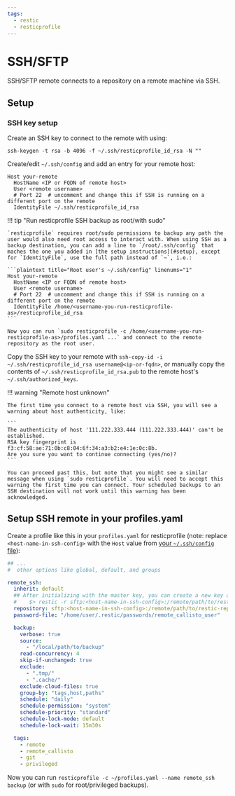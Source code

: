 ```yaml
---
tags:
  - restic
  - resticprofile
---
```


# SSH/SFTP

SSH/SFTP remote connects to a repository on a remote machine via SSH.

## Setup

### SSH key setup

Create an SSH key to connect to the remote with using:

```shell title="Create SSH keypair"
ssh-keygen -t rsa -b 4096 -f ~/.ssh/resticprofile_id_rsa -N ""
```

Create/edit `~/.ssh/config` and add an entry for your remote host:

```plaintext title="SSH config file" linenums="1"
Host your-remote
  HostName <IP or FQDN of remote host>
  User <remote username>
  # Port 22  # uncomment and change this if SSH is running on a different port on the remote
  IdentityFile ~/.ssh/resticprofile_id_rsa

```

!!! tip "Run resticprofile SSH backup as root/with sudo"

    `resticprofile` requires root/sudo permissions to backup any path the user would also need root access to interact with. When using SSH as a backup destination, you can add a line to `/root/.ssh/config` that maches the one you added in [the setup instructions](#setup), except for `IdentityFile`, use the full path instead of `~`, i.e.:

    ```plaintext title="Root user's ~/.ssh/config" linenums="1"
    Host your-remote
      HostName <IP or FQDN of remote host>
      User <remote username>
      # Port 22  # uncomment and change this if SSH is running on a different port on the remote
      IdentityFile /home/<username-you-run-resticprofile-as>/resticprofile_id_rsa
    ```

    Now you can run `sudo resticprofile -c /home/<username-you-run-resticprofile-as>/profiles.yaml ...` and connect to the remote repository as the root user.

Copy the SSH key to your remote with `ssh-copy-id -i ~/.ssh/resticprofile_id_rsa username@<ip-or-fqdn>`, or manually copy the contents of `~/.ssh/resticprofile_id_rsa.pub` to the remote host's `~/.ssh/authorized_keys`.

!!! warning "Remote host unknown"

    The first time you connect to a remote host via SSH, you will see a warning about host authenticity, like:

    ```
    The authenticity of host '111.222.333.444 (111.222.333.444)' can't be established.
    RSA key fingerprint is f3:cf:58:ae:71:0b:c8:04:6f:34:a3:b2:e4:1e:0c:8b.
    Are you sure you want to continue connecting (yes/no)? 
    ```

    You can proceed past this, but note that you might see a similar message when using `sudo resticprofile`. You will need to accept this warning the first time you can connect. Your scheduled backups to an SSH destination will not work until this warning has been acknowledged.

## Setup SSH remote in your profiles.yaml

Create a profile like this in your `profiles.yaml` for resticprofile (note: replace `<host-name-in-ssh-config>` with the `Host` value from [your `~/.ssh/config` file](#ssh-key-setup)):

```yaml title="SSH/SFTP remote for resticprofile" linenums="1"
## ...
#  other options like global, default, and groups

remote_ssh:
  inherit: default
  ## After initializing with the master key, you can create a new key and switch to it with:
  #    $> restic -r sftp:<host-name-in-ssh-config>:/remote/path/to/restic-repo key add
  repository: sftp:<host-name-in-ssh-config>:/remote/path/to/restic-repo
  password-file: "/home/user/.restic/passwords/remote_callisto_user"

  backup:
    verbose: true
    source:
      - "/local/path/to/backup"
    read-concurrency: 4
    skip-if-unchanged: true
    exclude:
      - ".tmp/"
      - ".cache/"
    exclude-cloud-files: true
    group-by: "tags,host,paths"
    schedule: "daily"
    schedule-permission: "system"
    schedule-priority: "standard"
    schedule-lock-mode: default
    schedule-lock-wait: 15m30s

  tags:
    - remote
    - remote_callisto
    - git
    - privileged

```

Now you can run `resticprofile -c ~/profiles.yaml --name remote_ssh backup` (or with `sudo` for root/privileged backups).
